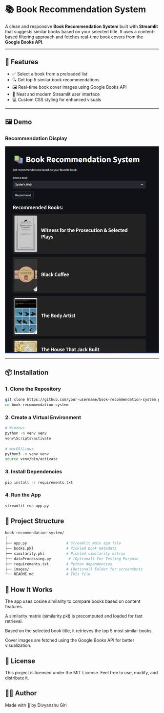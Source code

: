 # 📚 Book Recommendation System

A clean and responsive **Book Recommendation System** built with **Streamlit** that suggests similar books based on your selected title. It uses a content-based filtering approach and fetches real-time book covers from the **Google Books API**.

---

## 🚀 Features

- ✅ Select a book from a preloaded list
- 🔍 Get top 5 similar book recommendations
- 🖼️ Real-time book cover images using Google Books API
- 🎨 Neat and modern Streamlit user interface
- 💻 Custom CSS styling for enhanced visuals

---

## 🖼️ Demo

### Recommendation Display

![Recommendations](images/screenshot2.png)

---

## 📦 Installation

### 1. Clone the Repository

```bash
git clone https://github.com/your-username/book-recommendation-system.git
cd book-recommendation-system
```
### 2. Create a Virtual Environment

```bash
# Windows
python -m venv venv
venv\Scripts\activate

# macOS/Linux
python3 -m venv venv
source venv/bin/activate
```
### 3. Install Dependencies

```bash
pip install -r requirements.txt
```
### 4. Run the App

```bash
streamlit run app.py
```

## 📁 Project Structure

```bash
book-recommendation-system/
│
├── app.py                  # Streamlit main app file
├── books.pkl               # Pickled book metadata
├── similarity.pkl          # Pickled similarity matrix
├── dataProcessing.py        # (Optional) For Testing Purpose
├── requirements.txt        # Python dependencies
├── images/                 # (Optional) Folder for screenshots
└── README.md               # This file
```

## 🧠 How It Works
The app uses cosine similarity to compare books based on content features.

A similarity matrix (similarity.pkl) is precomputed and loaded for fast retrieval.

Based on the selected book title, it retrieves the top 5 most similar books.

Cover images are fetched using the Google Books API for better visualization.

## 📜 License
This project is licensed under the MIT License.
Feel free to use, modify, and distribute it.

## 🙋‍♂️ Author
Made with 💙 by Divyanshu Giri
